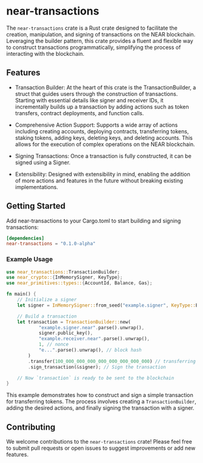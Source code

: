 
# near-transactions

The `near-transactions` crate is a Rust crate designed to facilitate the creation, manipulation, and signing of transactions on the NEAR blockchain. Leveraging the builder pattern, this crate provides a fluent and flexible way to construct transactions programmatically, simplifying the process of interacting with the blockchain.

## Features

- Transaction Builder: At the heart of this crate is the TransactionBuilder, a struct that guides users through the construction of transactions. Starting with essential details like signer and receiver IDs, it incrementally builds up a transaction by adding actions such as token transfers, contract deployments, and function calls.

- Comprehensive Action Support: Supports a wide array of actions including creating accounts, deploying contracts, transferring tokens, staking tokens, adding keys, deleting keys, and deleting accounts. This allows for the execution of complex operations on the NEAR blockchain.

- Signing Transactions: Once a transaction is fully constructed, it can be signed using a Signer.

- Extensibility: Designed with extensibility in mind, enabling the addition of more actions and features in the future without breaking existing implementations.

  

## Getting Started

Add near-transactions to your Cargo.toml to start building and signing transactions:

```toml
[dependencies]
near-transactions = "0.1.0-alpha"
```

### Example Usage

```rust
use near_transactions::TransactionBuilder;
use near_crypto::{InMemorySigner, KeyType};
use near_primitives::types::{AccountId, Balance, Gas};

fn main() {
    // Initialize a signer
    let signer = InMemorySigner::from_seed("example.signer", KeyType::ED25519, "seed");

    // Build a transaction
    let transaction = TransactionBuilder::new(
            "example.signer.near".parse().unwrap(),
            signer.public_key(),
            "example.receiver.near".parse().unwrap(),
            1, // nonce
            "e...".parse().unwrap(), // block hash
        )
        .transfer(100_000_000_000_000_000_000_000_000) // transferring 100 NEAR
        .sign_transaction(&signer); // Sign the transaction

    // Now `transaction` is ready to be sent to the blockchain
}
``` 

This example demonstrates how to construct and sign a simple transaction for transferring tokens. The process involves creating a `TransactionBuilder`, adding the desired actions, and finally signing the transaction with a signer.


## Contributing

We welcome contributions to the `near-transactions` crate! Please feel free to submit pull requests or open issues to suggest improvements or add new features.